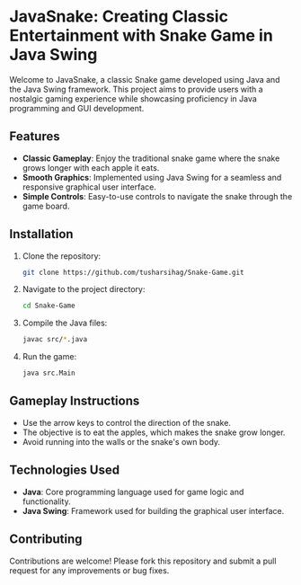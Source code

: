 # JavaSnake: Creating Classic Entertainment with Snake Game in Java Swing

Welcome to JavaSnake, a classic Snake game developed using Java and the Java Swing framework. This project aims to provide users with a nostalgic gaming experience while showcasing proficiency in Java programming and GUI development.

## Features
- **Classic Gameplay**: Enjoy the traditional snake game where the snake grows longer with each apple it eats.
- **Smooth Graphics**: Implemented using Java Swing for a seamless and responsive graphical user interface.
- **Simple Controls**: Easy-to-use controls to navigate the snake through the game board.

## Installation
1. Clone the repository:
    ```bash
    git clone https://github.com/tusharsihag/Snake-Game.git
    ```
2. Navigate to the project directory:
    ```bash
    cd Snake-Game
    ```
3. Compile the Java files:
    ```bash
    javac src/*.java
    ```
4. Run the game:
    ```bash
    java src.Main
    ```

## Gameplay Instructions
- Use the arrow keys to control the direction of the snake.
- The objective is to eat the apples, which makes the snake grow longer.
- Avoid running into the walls or the snake's own body.

## Technologies Used
- **Java**: Core programming language used for game logic and functionality.
- **Java Swing**: Framework used for building the graphical user interface.

## Contributing
Contributions are welcome! Please fork this repository and submit a pull request for any improvements or bug fixes.
